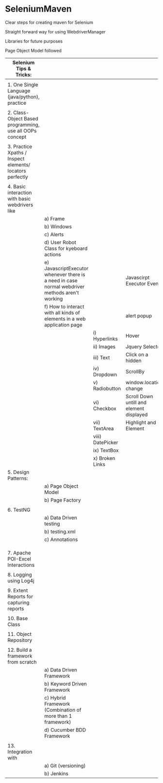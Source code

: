# SeleniumMaven
<p> Clear steps for creating maven for Selenium </p>
<p> Straight forward way for using WebdriverManager </p>
<p> Libraries for future purposes </p>
<p> Page Object Model followed </p>

| Selenium Tips & Tricks:                                   |                                                                                                |                  |                                          |
|-----------------------------------------------------------|------------------------------------------------------------------------------------------------|------------------|------------------------------------------|
|                                                           |                                                                                                |                  |                                          |
| 1. One Single Language (java/python), practice            |                                                                                                |                  |                                          |
|                                                           |                                                                                                |                  |                                          |
| 2. Class-Object Based programming, use all OOPs concept   |                                                                                                |                  |                                          |
|                                                           |                                                                                                |                  |                                          |
| 3. Practice Xpaths / Inspect elements/ locators perfectly |                                                                                                |                  |                                          |
|                                                           |                                                                                                |                  |                                          |
| 4. Basic interaction with basic webdrivers like           |                                                                                                |                  |                                          |
|                                                           | a) Frame                                                                                       |                  |                                          |
|                                                           | b) Windows                                                                                     |                  |                                          |
|                                                           | c) Alerts                                                                                      |                  |                                          |
|                                                           | d) User Robot Class for kyeboard actions                                                       |                  |                                          |
|                                                           | e) JavascriptExecutor whenever there is a need in case normal webdriver methods aren't working |                  | Javascirpt Executor Events               |
|                                                           | f) How to interact with all kinds of elements in a web application page                        |                  | alert popup                              |
|                                                           |                                                                                                | i) Hyperlinks    | Hover                                    |
|                                                           |                                                                                                | ii) Images       | Jquery Selector                          |
|                                                           |                                                                                                | iii) Text        | Click on a hidden                        |
|                                                           |                                                                                                | iv) Dropdown     | ScrollBy                                 |
|                                                           |                                                                                                | v) Radiobutton   | window.location change                   |
|                                                           |                                                                                                | vi) Checkbox     | Scroll Down untill and element displayed |
|                                                           |                                                                                                | vii) TextArea    | Highlight and Element                    |
|                                                           |                                                                                                | viii) DatePicker |                                          |
|                                                           |                                                                                                | ix) TextBox      |                                          |
|                                                           |                                                                                                | x) Broken Links  |                                          |
| 5. Design Patterns:                                       |                                                                                                |                  |                                          |
|                                                           | a) Page Object Model                                                                           |                  |                                          |
|                                                           | b) Page Factory                                                                                |                  |                                          |
|                                                           |                                                                                                |                  |                                          |
| 6. TestNG                                                 |                                                                                                |                  |                                          |
|                                                           | a) Data Driven testing                                                                         |                  |                                          |
|                                                           | b) testing.xml                                                                                 |                  |                                          |
|                                                           | c) Annotations                                                                                 |                  |                                          |
|                                                           |                                                                                                |                  |                                          |
|                                                           |                                                                                                |                  |                                          |
|                                                           |                                                                                                |                  |                                          |
| 7. Apache POI-Excel Interactions                          |                                                                                                |                  |                                          |
|                                                           |                                                                                                |                  |                                          |
| 8. Logging using Log4j                                    |                                                                                                |                  |                                          |
|                                                           |                                                                                                |                  |                                          |
| 9. Extent Reports for capturing reports                   |                                                                                                |                  |                                          |
|                                                           |                                                                                                |                  |                                          |
| 10. Base Class                                            |                                                                                                |                  |                                          |
|                                                           |                                                                                                |                  |                                          |
| 11. Object Repository                                     |                                                                                                |                  |                                          |
|                                                           |                                                                                                |                  |                                          |
| 12. Build a framework from scratch                        |                                                                                                |                  |                                          |
|                                                           | a) Data Driven Framework                                                                       |                  |                                          |
|                                                           | b) Keyword Driven Framework                                                                    |                  |                                          |
|                                                           | c) Hybrid Framework (Combination of more than 1 framework)                                     |                  |                                          |
|                                                           | d) Cucumber BDD Framework                                                                      |                  |                                          |
|                                                           |                                                                                                |                  |                                          |
| 13. Integration with                                      |                                                                                                |                  |                                          |
|                                                           | a) Git (versioning)                                                                            |                  |                                          |
|                                                           | b) Jenkins                                                                                     |                  |                                          |
